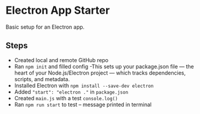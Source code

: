 # Electron App Starter

Basic setup for an Electron app.

## Steps

- Created local and remote GitHub repo  
- Ran `npm init` and filled config 
-This sets up your package.json file — the heart of your Node.js/Electron project — which tracks dependencies, scripts, and metadata. 
- Installed Electron with `npm install --save-dev electron`  
- Added `"start": "electron ."` in `package.json`  
- Created `main.js` with a test `console.log()`  
- Ran `npm run start` to test – message printed in terminal